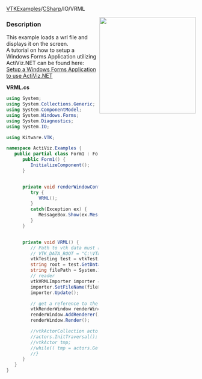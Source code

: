 [VTKExamples](Home)/[CSharp](CSharp)/IO/VRML

<img align="right" src="https://github.com/lorensen/VTKExamples/raw/master/Testing/Baseline/IO/TestVRML.png" width="256" />

### Description
This example loads a wrl file and displays it on the screen.<br />
A tutorial on how to setup a Windows Forms Application utilizing ActiViz.NET can be found here: [Setup a Windows Forms Application to use ActiViz.NET](http://www.vtk.org/Wiki/VTK/CSharp/ActiViz.NET)

**VRML.cs**
```csharp
using System;
using System.Collections.Generic;
using System.ComponentModel;
using System.Windows.Forms;
using System.Diagnostics;
using System.IO;

using Kitware.VTK;

namespace ActiViz.Examples {
   public partial class Form1 : Form {
      public Form1() {
         InitializeComponent();
      }


      private void renderWindowControl1_Load(object sender, EventArgs e) {
         try {
            VRML();
         }
         catch(Exception ex) {
            MessageBox.Show(ex.Message, "Exception", MessageBoxButtons.OK);
         }
      }


      private void VRML() {
         // Path to vtk data must be set as an environment variable
         // VTK_DATA_ROOT = "C:\VTK\vtkdata-5.8.0"
         vtkTesting test = vtkTesting.New();
         string root = test.GetDataRoot();
         string filePath = System.IO.Path.Combine(root, @"Data\bot2.wrl");
         // reader
         vtkVRMLImporter importer = vtkVRMLImporter.New();
         importer.SetFileName(filePath);
         importer.Update();

         // get a reference to the renderwindow of our renderWindowControl1
         vtkRenderWindow renderWindow = renderWindowControl1.RenderWindow;
         renderWindow.AddRenderer(importer.GetRenderer());
         renderWindow.Render();

         //vtkActorCollection actors = importer.GetRenderer().GetActors();
         //actors.InitTraversal();
         //vtkActor tmp;
         //while(( tmp = actors.GetNextActor()) != null) {
         //}
      }
   }
}
```
